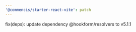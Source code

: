 ```yaml
---
'@commencis/starter-react-vite': patch
---
```


fix(deps): update dependency @hookform/resolvers to v5.1.1
